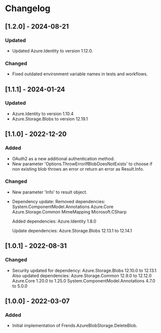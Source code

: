 # Changelog

## [1.2.0] - 2024-08-21
### Updated
- Updated Azure.Identity to version 1.12.0.
### Changed
- Fixed outdated environment variable names in tests and workflows.

## [1.1.1] - 2024-01-24
### Updated
- Azure.Identity to version 1.10.4
- Azure.Storage.Blobs to version 12.19.1

## [1.1.0] - 2022-12-20
### Added
- OAuth2 as a new additional authentication method.
- New parameter 'Options.ThrowErrorIfBlobDoesNotExists' to choose if non existing blob throws an error or return an error as Result.Info.
### Changed
- New parameter 'Info' to result object.
- Dependency update:
    Removed dependencies:
        System.ComponentModel.Annotations
        Azure.Core
        Azure.Storage.Common
        MimeMapping
        Microsoft.CSharp

    Added dependencies:
        Azure.Identity 1.8.0

    Update dependencies:
        Azure.Storage.Blobs 12.13.1 to 12.14.1

## [1.0.1] - 2022-08-31
### Changed
- Security updated for dependency:
Azure.Storage.Blobs 12.10.0 to 12.13.1
Also updated dependencies:
Azure.Storage.Common 12.9.0 to 12.12.0
Azure.Core 1.20.0 to 1.25.0
System.ComponentModel.Annotations 4.7.0 to 5.0.0

## [1.0.0] - 2022-03-07
### Added
- Initial implementation of Frends.AzureBlobStorage.DeleteBlob.